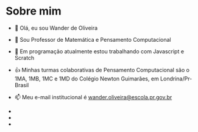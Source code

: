 # Sobre mim

- 👀 Olá, eu sou Wander de Oliveira
- 👋 Sou Professor de Matemática e Pensamento Computacional
- 🌱 Em programação atualmente estou trabalhando com Javascript e Scratch
- :+1: Minhas turmas colaborativas de Pensamento Computacional são o 1MA, 1MB, 1MC e 1MD do Colégio Newton Guimarães, em Londrina/Pr-Brasil
- 📫 Meu e-mail institucional é wander.oliveira@escola.pr.gov.br
- 
- 

- 

<!---
Wander314/Wander314 is a ✨ special ✨ repository because its `README.md` (this file) appears on your GitHub profile.
You can click the Preview link to take a look at your changes.
--->
